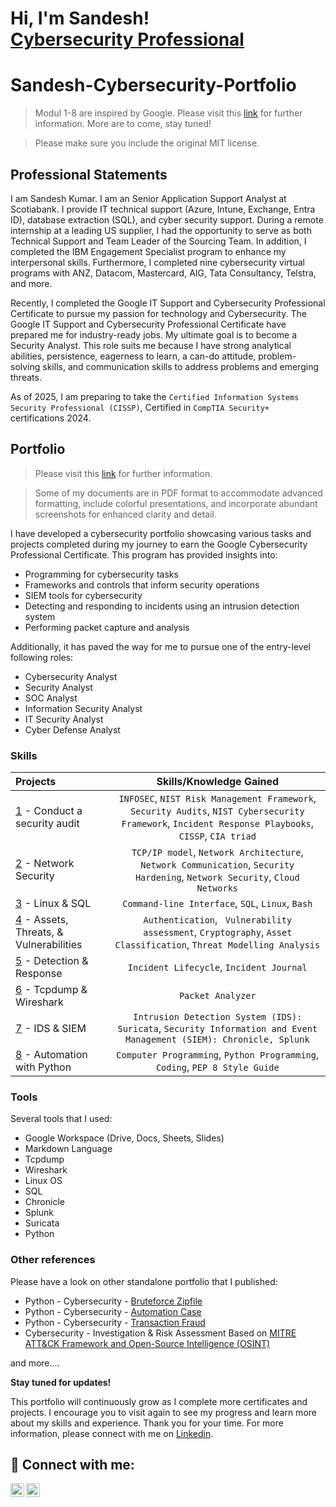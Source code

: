 <h1>Hi, I'm Sandesh! <br/><a href="https://github.com/securesandesh"></a> <a href="https://www.linkedin.com/in/sandesh2/">Cybersecurity Professional</a></h1>

# Sandesh-Cybersecurity-Portfolio
> Modul 1-8 are inspired by Google. Please visit this [link](https://www.coursera.org/google-certificates/cybersecurity-certificate) for further information. More are to come, stay tuned!

> Please make sure you include the original MIT license.
 
## Professional Statements
I am Sandesh Kumar. I am an Senior Application Support Analyst at Scotiabank. I provide IT technical support (Azure, Intune, Exchange, Entra ID), database extraction (SQL), and cyber security support. During a remote internship at a leading US supplier, I had the opportunity to serve as both Technical Support and Team Leader of the Sourcing Team. In addition, I completed the IBM Engagement Specialist program to enhance my interpersonal skills. Furthermore, I completed nine cybersecurity virtual programs with ANZ, Datacom, Mastercard, AIG, Tata Consultancy, Telstra, and more. 

Recently, I completed the Google IT Support and Cybersecurity Professional Certificate to pursue my passion for technology and Cybersecurity. The Google IT Support and Cybersecurity Professional Certificate have prepared me for industry-ready jobs. My ultimate goal is to become a Security Analyst. This role suits me because I have strong analytical abilities, persistence, eagerness to learn, a can-do attitude, problem-solving skills, and communication skills to address problems and emerging threats. 

As of 2025, I am preparing to take the `Certified Information Systems Security Professional (CISSP)`, Certified in `CompTIA Security+` certifications 2024.

## Portfolio
> Please visit this [link](https://www.coursera.org/professional-certificates/google-cybersecurity) for further information.

> Some of my documents are in PDF format to accommodate advanced formatting, include colorful presentations, and incorporate abundant screenshots for enhanced clarity and detail.

I have developed a cybersecurity portfolio showcasing various tasks and projects completed during my journey to earn the Google Cybersecurity Professional Certificate. This program has provided insights into:
* Programming for cybersecurity tasks
* Frameworks and controls that inform security operations
* SIEM tools for cybersecurity
* Detecting and responding to incidents using an intrusion detection system
* Performing packet capture and analysis

Additionally, it has paved the way for me to pursue one of the entry-level following roles:
* Cybersecurity Analyst
* Security Analyst
* SOC Analyst
* Information Security Analyst
* IT Security Analyst
* Cyber Defense Analyst

### Skills  
| Projects | Skills/Knowledge Gained | 
| :--- |:---:|
| [1](https://github.com/Kwangsa19/Ketmanto-Cybersecurity-Portfolio/tree/main/1%20-%20Conduct%20an%20Audit) - Conduct a security audit | `INFOSEC`, `NIST Risk Management Framework`, `Security Audits`, `NIST Cybersecurity Framework`, `Incident Response Playbooks`, `CISSP`, `CIA triad` |
| [2](https://github.com/Kwangsa19/Ketmanto-Cybersecurity-Portfolio/tree/main/2%20-%20Network%20Security) - Network Security | `TCP/IP model`,  `Network Architecture`, `Network Communication`, `Security Hardening`, `Network Security`, `Cloud Networks` | 
| [3](https://github.com/Kwangsa19/Ketmanto-Cybersecurity-Portfolio/tree/main/3%20-%20Linux%20%26%20SQL) - Linux & SQL | `Command-line Interface`, `SQL`, `Linux`, `Bash` | 
| [4](https://github.com/Kwangsa19/Ketmanto-Cybersecurity-Portfolio/tree/main/4%20-%20Assets%20%26%20Threats%20%26%20Vulnerabilities) - Assets, Threats, & Vulnerabilities | `Authentication`, ` Vulnerability assessment`, `Cryptography`, `Asset Classification`, `Threat Modelling Analysis`|
| [5](https://github.com/Kwangsa19/Ketmanto-Cybersecurity-Portfolio/tree/main/5%20-%20Detection%20%26%20Response) - Detection & Response | `Incident Lifecycle`, `Incident Journal` |
| [6](https://github.com/Kwangsa19/Ketmanto-Cybersecurity-Portfolio/tree/main/6%20-%20Tcpdump%20%26%20Wireshark) - Tcpdump & Wireshark | `Packet Analyzer` | 
| [7](https://github.com/Kwangsa19/Ketmanto-Cybersecurity-Portfolio/tree/main/7%20-%20IDS%20%26%20SIEM) - IDS & SIEM | `Intrusion Detection System (IDS): Suricata`, `Security Information and Event Management (SIEM): Chronicle, Splunk` |
| [8](https://github.com/Kwangsa19/Ketmanto-Cybersecurity-Portfolio/tree/main/8%20-%20Automation%20with%20Python) - Automation with Python | `Computer Programming`, `Python Programming`, `Coding`, `PEP 8 Style Guide`| 

### Tools 
Several tools that I used: 
* Google Workspace (Drive, Docs, Sheets, Slides)
* Markdown Language 
* Tcpdump
* Wireshark
* Linux OS
* SQL
* Chronicle
* Splunk
* Suricata
* Python 

### Other references 
Please have a look on other standalone portfolio that I published: 
* Python - Cybersecurity - [Bruteforce Zipfile](https://github.com/Kwangsa19/Python-Cybersecurity-Bruteforce-zipfile)
* Python - Cybersecurity - [Automation Case](https://github.com/Kwangsa19/Python-Cybersecurity-Automation-Case)
* Python - Cybersecurity - [Transaction Fraud](https://github.com/Kwangsa19/Python-Cybersecurity-Transaction-Fraud) 
* Cybersecurity - Investigation & Risk Assessment Based on [MITRE ATT&CK Framework and Open-Source Intelligence (OSINT)](https://github.com/Kwangsa19/Cybersecurity-Investigation-Risk-Report)

and more....

**Stay tuned for updates!**

This portfolio will continuously grow as I complete more certificates and projects. I encourage you to visit again to see my progress and learn more about my skills and experience.
Thank you for your time. For more information, please connect with me on [Linkedin](linkedin.com/in/sandesh2/).





<h2> 🤳 Connect with me:</h2>

[<img align="left" alt="JoshMadakor | LinkedIn" width="22px" src="https://cdn.jsdelivr.net/npm/simple-icons@v3/icons/linkedin.svg" />][linkedin]
[<img align="left" alt="JoshMadakor | Instagram" width="22px" src="https://cdn.jsdelivr.net/npm/simple-icons@v3/icons/instagram.svg" />][instagram]

[instagram]: https://www.instagram.com/sandesh/
[linkedin]: https://linkedin.com/in/sandesh2

<!--
**joshmadakor1/joshmadakor1** is a ✨ _special_ ✨ repository because its `README.md` (this file) appears on your GitHub profile.

Here are some ideas to get you started:

- 🔭 I’m currently working on ...
- 🌱 I’m currently learning ...
- 👯 I’m looking to collaborate on ...
- 🤔 I’m looking for help with ...
- 💬 Ask me about ...
- 📫 How to reach me: ...
- 😄 Pronouns: ...
- ⚡ Fun fact: ...
-->

